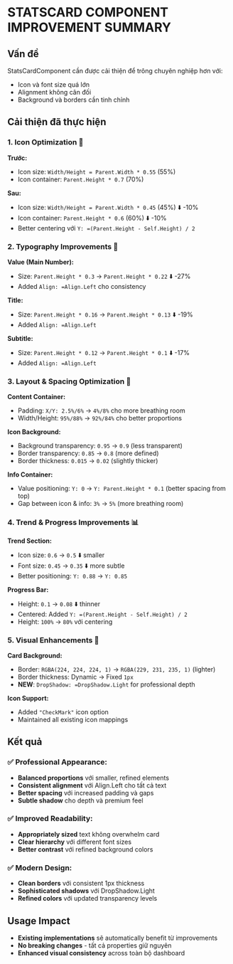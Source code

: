 # STATSCARD COMPONENT IMPROVEMENT SUMMARY

## Vấn đề
StatsCardComponent cần được cải thiện để trông chuyên nghiệp hơn với:
- Icon và font size quá lớn  
- Alignment không cân đối
- Background và borders cần tinh chỉnh

## Cải thiện đã thực hiện

### 1. Icon Optimization 🎯
**Trước:**
- Icon size: `Width/Height = Parent.Width * 0.55` (55%)
- Icon container: `Parent.Height * 0.7` (70%)

**Sau:**
- Icon size: `Width/Height = Parent.Width * 0.45` (45%) ⬇️ -10%
- Icon container: `Parent.Height * 0.6` (60%) ⬇️ -10%
- Better centering với `Y: =(Parent.Height - Self.Height) / 2`

### 2. Typography Improvements 📝
**Value (Main Number):**
- Size: `Parent.Height * 0.3` → `Parent.Height * 0.22` ⬇️ -27%
- Added `Align: =Align.Left` cho consistency

**Title:**
- Size: `Parent.Height * 0.16` → `Parent.Height * 0.13` ⬇️ -19%
- Added `Align: =Align.Left`

**Subtitle:**
- Size: `Parent.Height * 0.12` → `Parent.Height * 0.1` ⬇️ -17%
- Added `Align: =Align.Left`

### 3. Layout & Spacing Optimization 📐
**Content Container:**
- Padding: `X/Y: 2.5%/6%` → `4%/8%` cho more breathing room
- Width/Height: `95%/88%` → `92%/84%` cho better proportions

**Icon Background:**
- Background transparency: `0.95` → `0.9` (less transparent)
- Border transparency: `0.85` → `0.8` (more defined)
- Border thickness: `0.015` → `0.02` (slightly thicker)

**Info Container:**
- Value positioning: `Y: 0` → `Y: Parent.Height * 0.1` (better spacing from top)
- Gap between icon & info: `3%` → `5%` (more breathing room)

### 4. Trend & Progress Improvements 📊
**Trend Section:**
- Icon size: `0.6` → `0.5` ⬇️ smaller
- Font size: `0.45` → `0.35` ⬇️ more subtle
- Better positioning: `Y: 0.88` → `Y: 0.85`

**Progress Bar:**
- Height: `0.1` → `0.08` ⬇️ thinner
- Centered: Added `Y: =(Parent.Height - Self.Height) / 2`
- Height: `100%` → `80%` với centering

### 5. Visual Enhancements 🎨
**Card Background:**
- Border: `RGBA(224, 224, 224, 1)` → `RGBA(229, 231, 235, 1)` (lighter)
- Border thickness: Dynamic → Fixed `1px` 
- **NEW**: `DropShadow: =DropShadow.Light` for professional depth

**Icon Support:**
- Added `"CheckMark"` icon option
- Maintained all existing icon mappings

## Kết quả

### ✅ Professional Appearance:
- **Balanced proportions** với smaller, refined elements
- **Consistent alignment** với Align.Left cho tất cả text
- **Better spacing** với increased padding và gaps
- **Subtle shadow** cho depth và premium feel

### ✅ Improved Readability:
- **Appropriately sized** text không overwhelm card
- **Clear hierarchy** với different font sizes
- **Better contrast** với refined background colors

### ✅ Modern Design:
- **Clean borders** với consistent 1px thickness
- **Sophisticated shadows** với DropShadow.Light
- **Refined colors** với updated transparency levels

## Usage Impact
- **Existing implementations** sẽ automatically benefit từ improvements
- **No breaking changes** - tất cả properties giữ nguyên
- **Enhanced visual consistency** across toàn bộ dashboard 